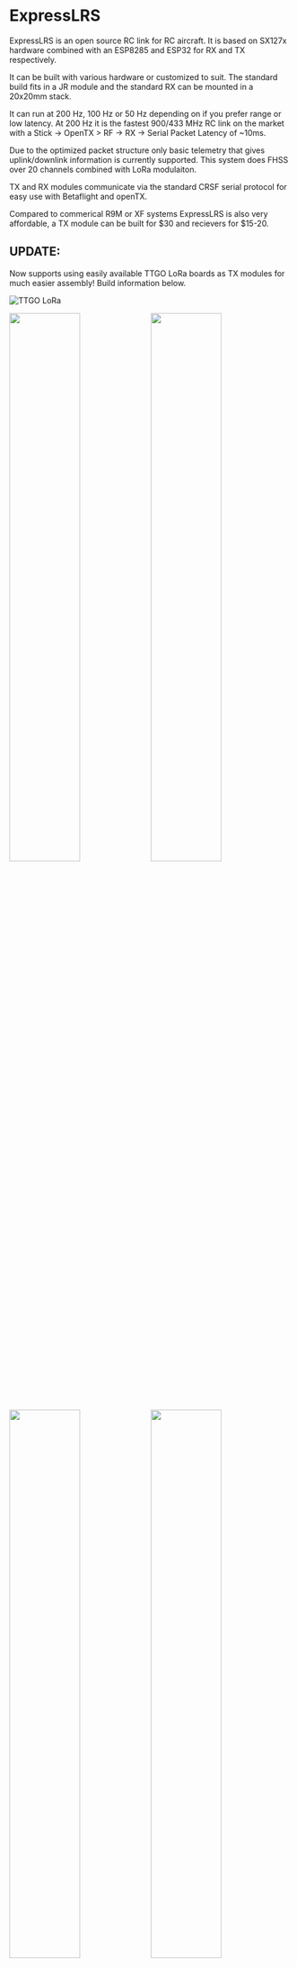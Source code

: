 # ExpressLRS
ExpressLRS is an open source RC link for RC aircraft. It is based on SX127x hardware combined with an ESP8285 and ESP32 for RX and TX respectively.

It can be built with various hardware or customized to suit. The standard build fits in a JR module and the standard RX can be mounted in a 20x20mm stack.

It can run at 200 Hz, 100 Hz or 50 Hz depending on if you prefer range or low latency. At 200 Hz it is the fastest 900/433 MHz RC link on the market with a Stick -> OpenTX > RF -> RX -> Serial Packet Latency of ~10ms.

Due to the optimized packet structure only basic telemetry that gives uplink/downlink information is currently supported. This system does FHSS over 20 channels combined with LoRa modulaiton.

TX and RX modules communicate via the standard CRSF serial protocol for easy use with Betaflight and openTX.

Compared to commerical R9M or XF systems ExpressLRS is also very affordable, a TX module can be built for $30 and recievers for $15-20.

## UPDATE:
Now supports using easily available TTGO LoRa boards as TX modules for much easier assembly!  Build information below.

![TTGO LoRa](img/TTGO_BOARD.jpg)

<img src="img/R9M_and_ExpressLRS_modules.jpg" width="50%"><img src="img/module_inhousing.jpg" width="50%">
<img src="img/IMG_20181025_210516.jpg" width="50%"><img src="img/IMG_20181025_210535.jpg" width="50%">

## Building a TX Module:

For the build you will need a TTGO LoRa board, with or without an OLED.  These boards are readily available from ebay, aliexpress, and banggood.  The only others parts required are some wire, 5 pin female header, and your favourite 5V regulator that can take the transmitters battery voltage range.

Note - The board I bought came with a female SMA pigtail.  Check your antenna is suitable.

[LILYGO TTGO LoRa](http://www.lilygo.cn/prod_view.aspx?TypeId=50003&Id=1134&FId=t3:50003:3)
/
[AliExpress TTGO LoRa (no OLED)](https://www.aliexpress.com/item/4000059700341.html)
/
[AliExpress TTGO LoRa (with OLED)](https://www.aliexpress.com/item/32840238513.html)

STLs for printing your own enclosure are available in the [STL folder](https://github.com/AlessandroAU/ExpressLRS/tree/master/STL).

<img src="img/ttgo_lora_wiring_diagram.png" width="50%"><img src="img/TTGO_BOARD_2.png" width="50%">

## Building a RX:

- https://github.com/AlessandroAU/ExpressLRS/tree/master/PCB/Mini_Rx_v0.1
